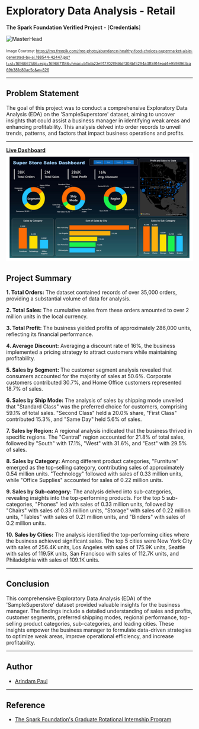 # Exploratory Data Analysis - Retail

**The Spark Foundation Verified Project** - [**Credentials**]

![MasterHead](https://img.freepik.com/free-photo/abundance-healthy-food-choices-supermarket-aisle-generated-by-ai_188544-42447.jpg?t=st=1696667586~exp=1696671186~hmac=b15da23e917702f9d6df308bf5294a3ffa914ead4e9598963ca69b381d80ac5c&w=826)

<font size="1">Image Courtesy: https://img.freepik.com/free-photo/abundance-healthy-food-choices-supermarket-aisle-generated-by-ai_188544-42447.jpg?t=st=1696667586~exp=1696671186~hmac=b15da23e917702f9d6df308bf5294a3ffa914ead4e9598963ca69b381d80ac5c&w=826</font>

---

## Problem Statement

The goal of this project was to conduct a comprehensive Exploratory Data Analysis (EDA) on the 'SampleSuperstore' dataset, aiming to uncover insights that could assist a business manager in identifying weak areas and enhancing profitability. This analysis delved into order records to unveil trends, patterns, and factors that impact business operations and profits.

---

[**Live Dashboard**](https://www.novypro.com/project/exploratory-data-analysis---retail)
![Dashboard](https://github.com/Apaulgithub/Exploratory_Data_Analysis_Retail/blob/main/Super%20store%20sales%20Dashboard.png)

## Project Summary

**1. Total Orders:** The dataset contained records of over 35,000 orders, providing a substantial volume of data for analysis.

**2. Total Sales:** The cumulative sales from these orders amounted to over 2 million units in the local currency.

**3. Total Profit:** The business yielded profits of approximately 286,000 units, reflecting its financial performance.

**4. Average Discount:** Averaging a discount rate of 16%, the business implemented a pricing strategy to attract customers while maintaining profitability.

**5. Sales by Segment:** The customer segment analysis revealed that consumers accounted for the majority of sales at 50.6%. Corporate customers contributed 30.7%, and Home Office customers represented 18.7% of sales.

**6. Sales by Ship Mode:** The analysis of sales by shipping mode unveiled that "Standard Class" was the preferred choice for customers, comprising 59.1% of total sales. "Second Class" held a 20.0% share, "First Class" contributed 15.3%, and "Same Day" held 5.6% of sales.

**7. Sales by Region:** A regional analysis indicated that the business thrived in specific regions. The "Central" region accounted for 21.8% of total sales, followed by "South" with 17.1%, "West" with 31.6%, and "East" with 29.5% of sales.

**8. Sales by Category:** Among different product categories, "Furniture" emerged as the top-selling category, contributing sales of approximately 0.54 million units. "Technology" followed with sales of 0.33 million units, while "Office Supplies" accounted for sales of 0.22 million units.

**9. Sales by Sub-category:** The analysis delved into sub-categories, revealing insights into the top-performing products. For the top 5 sub-categories, "Phones" led with sales of 0.33 million units, followed by "Chairs" with sales of 0.33 million units, "Storage" with sales of 0.22 million units, "Tables" with sales of 0.21 million units, and "Binders" with sales of 0.2 million units.

**10. Sales by Cities:** The analysis identified the top-performing cities where the business achieved significant sales. The top 5 cities were New York City with sales of 256.4K units, Los Angeles with sales of 175.9K units, Seattle with sales of 119.5K units, San Francisco with sales of 112.7K units, and Philadelphia with sales of 109.1K units.

---

## Conclusion

This comprehensive Exploratory Data Analysis (EDA) of the 'SampleSuperstore' dataset provided valuable insights for the business manager. The findings include a detailed understanding of sales and profits, customer segments, preferred shipping modes, regional performance, top-selling product categories, sub-categories, and leading cities. These insights empower the business manager to formulate data-driven strategies to optimize weak areas, improve operational efficiency, and increase profitability.

---

## Author

- [Arindam Paul](https://www.linkedin.com/in/arindam-paul-19a085187/)

---

## Reference
 - [The Spark Foundation's Graduate Rotational Internship Program](https://internship.thesparksfoundation.info/)
